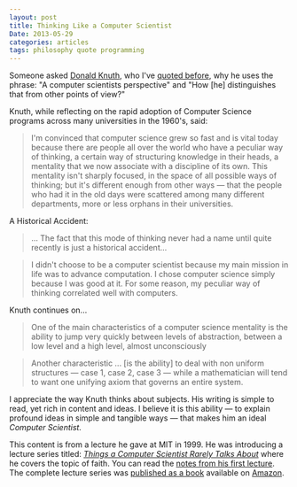 ```yaml
---
layout: post
title: Thinking Like a Computer Scientist
Date: 2013-05-29
categories: articles
tags: philosophy quote programming
--- 
```


Someone asked [Donald Knuth](http://www-cs-faculty.stanford.edu/~uno/), who I've [quoted before](/articles/2013/03/15/art-of-programming-knuth/), why he uses the phrase: "A computer scientists perspective" and "How [he] distinguishes that from other points of view?"

Knuth, while reflecting on the rapid adoption of Computer Science programs across many universities in the 1960's, said:

> I'm convinced that computer science grew so fast and is vital today because there are people all over the world who have a peculiar way of thinking, a certain way of structuring knowledge in their heads, a mentality that we now associate with a discipline of its own. This mentality isn't sharply focused, in the space of all possible ways of thinking; but it's different enough from other ways &mdash; that the people who had it in the old days were scattered among many different departments, more or less orphans in their universities.

A Historical Accident:

> ... The fact that this mode of thinking never had a name until quite recently is just a historical accident...

> I didn't choose to be a computer scientist because my main mission in life was to advance computation. I chose computer science simply because I was good at it. For some reason, my peculiar way of thinking correlated well with computers.

Knuth continues on...

> One of the main characteristics of a computer science mentality is the ability to jump very quickly between levels of abstraction, between a low level and a high level, almost unconsciously

> Another characteristic ... [is the ability] to deal with non uniform structures &mdash; case 1, case 2, case 3 &mdash; while a mathematician will tend to want one unifying axiom that governs an entire system.

I appreciate the way Knuth thinks about subjects. His writing is simple to read, yet rich in content and ideas. I believe it is this ability &mdash; to explain profound ideas in simple and  tangible ways &mdash; that makes him an ideal _Computer Scientist._

This content is from a lecture he gave at MIT in 1999. He was introducing a lecture series titled: _[Things a Computer Scientist Rarely Talks About](http://www-cs-faculty.stanford.edu/~uno/mit-lectures.html)_ where he covers the topic of faith. You can read the [notes from his first lecture](http://cslipublications.stanford.edu/pdf/1575863278.pdf). The complete lecture series was [published as a book](http://www-cs-faculty.stanford.edu/~uno/things.html) available on [Amazon](http://www.amazon.com/Things-Computer-Scientist-Language-Information/dp/157586326X).